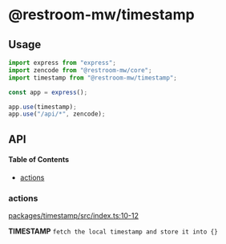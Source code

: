 # @restroom-mw/timestamp

## Usage

```js
import express from "express";
import zencode from "@restroom-mw/core";
import timestamp from "@restroom-mw/timestamp";

const app = express();

app.use(timestamp);
app.use("/api/*", zencode);
```

## API

<!-- Generated by documentation.js. Update this documentation by updating the source code. -->

#### Table of Contents

*   [actions](#actions)

### actions

[packages/timestamp/src/index.ts:10-12](https://github.com/dyne/restroom-mw/blob/83c467361ce29fa1de5bfc7d84fbdf08b1d0962a/packages/timestamp/src/index.ts#L10-L12 "Source code on GitHub")

**TIMESTAMP** `fetch the local timestamp and store it into {}`
